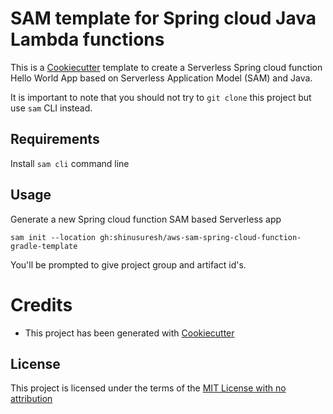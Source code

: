 # SAM template for Spring cloud Java Lambda functions

This is a [Cookiecutter](https://github.com/audreyr/cookiecutter) template to create a Serverless Spring cloud function Hello World App based on Serverless Application Model (SAM) and Java.

It is important to note that you should not try to `git clone` this project but use `sam` CLI instead.

## Requirements

Install `sam cli` command line

## Usage

Generate a new Spring cloud function SAM based Serverless app

```
sam init --location gh:shinusuresh/aws-sam-spring-cloud-function-gradle-template
```

You'll be prompted to give project group and artifact id's.

# Credits

- This project has been generated with [Cookiecutter](https://github.com/audreyr/cookiecutter)

## License

This project is licensed under the terms of the [MIT License with no attribution](/LICENSE)

